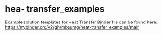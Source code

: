 # hea- transfer_examples
Example solution templates for Heat Transfer
Binder file can be found here: https://mybinder.org/v2/gh/mbaumg/heat-transfer_examples/main
